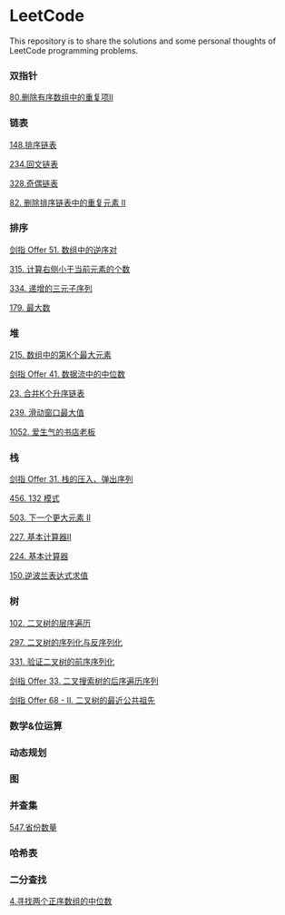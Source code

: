 # LeetCode
This repository is to share the solutions and some personal thoughts of LeetCode programming problems.

### 双指针
<a href="/80.删除有序数组中的重复项 II.md">80.删除有序数组中的重复项II</a>
### 链表
<a href="/链表/148.排序链表.md">148.排序链表</a>

<a href="/链表/234.回文链表.md">234.回文链表</a>

<a href="/链表/328.奇偶链表.md">328.奇偶链表</a>

<a href="/链表/82. 删除排序链表中的重复元素 II.md">82. 删除排序链表中的重复元素 II</a>

### 排序
<a href="/排序/剑指 Offer 51. 数组中的逆序对.md">剑指 Offer 51. 数组中的逆序对</a>

<a href="/排序/315. 计算右侧小于当前元素的个数.md">315. 计算右侧小于当前元素的个数</a>

<a href="/排序/334. 递增的三元子序列.md">334. 递增的三元子序列</a>

<a href="/排序/179. 最大数.md">179. 最大数</a>

### 堆
<a href="/堆/215. 数组中的第K个最大元素.md">215. 数组中的第K个最大元素</a>

<a href="/堆/剑指 Offer 41. 数据流中的中位数.md">剑指 Offer 41. 数据流中的中位数</a>

<a href="/堆/23. 合并K个升序链表.md">23. 合并K个升序链表</a>

<a href="/堆/239. 滑动窗口最大值.md">239. 滑动窗口最大值</a>

<a href="/堆/1052. 爱生气的书店老板.md">1052. 爱生气的书店老板</a>
### 栈
<a href="/栈/剑指 Offer 31. 栈的压入、弹出序列.md">剑指 Offer 31. 栈的压入、弹出序列</a>

<a href="/栈/456. 132 模式.md">456. 132 模式</a>

<a href="/栈/503. 下一个更大元素 II.md">503. 下一个更大元素 II</a>

<a href="/栈/227. 基本计算器II.md">227. 基本计算器II</a>

<a href="/栈/224. 基本计算器.md">224. 基本计算器</a>

<a href="/栈/150.逆波兰表达式求值.md">150.逆波兰表达式求值</a>

### 树
<a href="/树/102. 二叉树的层序遍历.md">102. 二叉树的层序遍历</a>

<a href="/树/297. 二叉树的序列化与反序列化.md">297. 二叉树的序列化与反序列化</a>

<a href="/树/331. 验证二叉树的前序序列化.md">331. 验证二叉树的前序序列化</a>

<a href="/树/剑指 Offer 33. 二叉搜索树的后序遍历序列.md">剑指 Offer 33. 二叉搜索树的后序遍历序列</a>

<a href="/树/剑指 Offer 68 - II. 二叉树的最近公共祖先.md">剑指 Offer 68 - II. 二叉树的最近公共祖先</a>

### 数学&位运算


### 动态规划


### 图


### 并查集
<a href="/547.省份数量.md">547.省份数量</a>

### 哈希表


### 二分查找
<a href="/4.寻找两个正序数组的中位数.md">4.寻找两个正序数组的中位数</a>